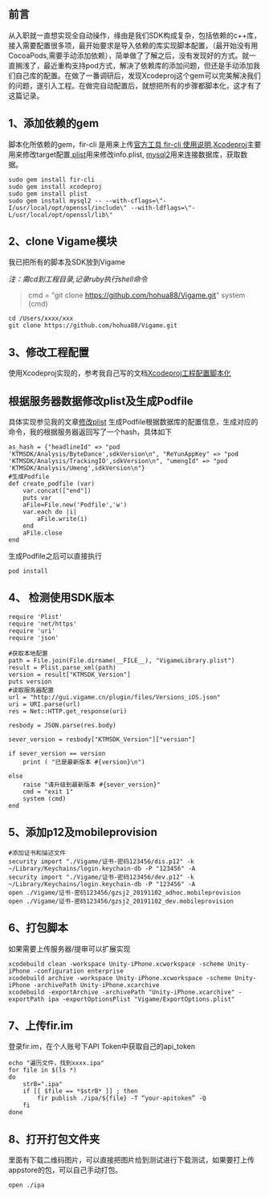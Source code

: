 ## 前言
从入职就一直想实现全自动操作，缘由是我们SDK构成复杂，包括依赖的c++库，接入需要配置很多项，最开始要求是导入依赖的库实现脚本配置，（最开始没有用CocoaPods,需要手动添加依赖），简单做了了解之后，没有发现好的方式。就一直搁浅了，最近重构支持pod方式，解决了依赖库的添加问题，但还是手动添加我们自己库的配置。在做了一番调研后，发现Xcodeproj这个gem可以完美解决我们的问题，遂引入工程。在做完自动配置后，就想把所有的步骤都脚本化，这才有了这篇记录。

## 1、添加依赖的gem
脚本化所依赖的gem，fir-cli 是用来上传[官方工具 fir-cli 使用说明](http://blog.betaqr.com/fir_cli/),[Xcodeproj](https://github.com/CocoaPods/Xcodeproj)主要用来修改target配置,[plist](https://github.com/patsplat/plist)用来修改info.plist, [mysql2](https://github.com/brianmario/mysql2)用来连接数据库，获取数据。
```
sudo gem install fir-cli  
sudo gem install xcodeproj
sudo gem install plist
sudo gem install mysql2 -- --with-cflags=\"-I/usr/local/opt/openssl/include\" --with-ldflags=\"-L/usr/local/opt/openssl/lib\"
```
## 2、clone Vigame模块
我已把所有的脚本及SDK放到Vigame

*注：需cd到工程目录,记录ruby执行shell命令*
>cmd = "git clone https://github.com/hohua88/Vigame.git"
system (cmd)
```
cd /Users/xxxx/xxx
git clone https://github.com/hohua88/Vigame.git

```

## 3、修改工程配置
使用Xcodeproj实现的，参考我自己写的文档[Xcodeproj工程配置脚本化](https://www.jianshu.com/p/67ab2522daa7)

## 根据服务器数据修改plist及生成Podfile
具体实现参见我的文章[修改plist](https://www.jianshu.com/p/5ce0df6fa302)
生成Podfile根据数据库的配置信息，生成对应的命令，我的根据服务器返回写了一个hash，具体如下

```
as_hash = {"headlineId" => "pod 'KTMSDK/Analysis/ByteDance',sdkVersion\n", "ReYunAppKey" => "pod 'KTMSDK/Analysis/TrackingIO',sdkVersion\n", "umengId" => "pod 'KTMSDK/Analysis/Umeng',sdkVersion\n"}
#生成Podfile
def create_podfile (var)
    var.concat(["end"])
    puts var
    aFile=File.new('Podfile','w')
    var.each do |i|
        aFile.write(i)
    end
    aFile.close
end
```
生成Podfile之后可以直接执行
```
pod install
```

## 4、 检测使用SDK版本
```
require 'Plist'
require 'net/https'
require 'uri'
require 'json'

#获取本地配置
path = File.join(File.dirname(__FILE__), "VigameLibrary.plist")
result = Plist.parse_xml(path)
version = result["KTMSDK_Version"]
puts version
#读取服务器配置
url = "http://gui.vigame.cn/plugin/files/Versions_iOS.json"
uri = URI.parse(url)
res = Net::HTTP.get_response(uri)

resbody = JSON.parse(res.body)

sever_version = resbody["KTMSDK_Version"]["version"]

if sever_version == version
    print ( "已是最新版本 #{version}\n")

else
    raise "请升级到最新版本 #{sever_version}"
    cmd = "exit 1"
    system (cmd)
end
```

## 5、添加p12及mobileprovision
```
#添加证书和描述文件
security import "./Vigame/证书-密码123456/dis.p12" -k ~/Library/Keychains/login.keychain-db -P "123456" -A
security import "./Vigame/证书-密码123456/dev.p12" -k ~/Library/Keychains/login.keychain-db -P "123456" -A
open ./Vigame/证书-密码123456/gzsj2_20191102_adhoc.mobileprovision
open ./Vigame/证书-密码123456/gzsj2_20191102_dev.mobileprovision

```
## 6、打包脚本
如果需要上传服务器/提审可以扩展实现
```
xcodebuild clean -workspace Unity-iPhone.xcworkspace -scheme Unity-iPhone -configuration enterprise
xcodebuild archive -workspace Unity-iPhone.xcworkspace -scheme Unity-iPhone -archivePath Unity-iPhone.xcarchive
xcodebuild -exportArchive -archivePath "Unity-iPhone.xcarchive" -exportPath ipa -exportOptionsPlist "Vigame/ExportOptions.plist"
```
## 7、上传fir.im
登录fir.im，在个人账号下API Token中获取自己的api_token

```
echo "遍历文件，找到xxxx.ipa"
for file in $(ls *)
do
    strB=".ipa"
    if [[ $file == *$strB* ]] ; then
        fir publish ./ipa/${file} -T “your-apitoken” -Q
    fi
done
```

## 8、打开打包文件夹
里面有下载二维码图片，可以直接把图片给到测试进行下载测试，如果要打上传appstore的包，可以自己手动打包。
```
open ./ipa
```
